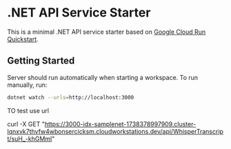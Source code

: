 # .NET API Service Starter

This is a minimal .NET API service starter based on [Google Cloud Run Quickstart](https://cloud.google.com/run/docs/quickstarts/build-and-deploy/deploy-dotnet-service).

## Getting Started

Server should run automatically when starting a workspace. To run manually, run:
```sh
dotnet watch --urls=http://localhost:3000
```

TO test use url

curl -X GET "https://3000-idx-samplenet-1738378997909.cluster-lqnxvk7thvfw4wbonsercicksm.cloudworkstations.dev/api/WhisperTranscript/suH_-khGMmI"
